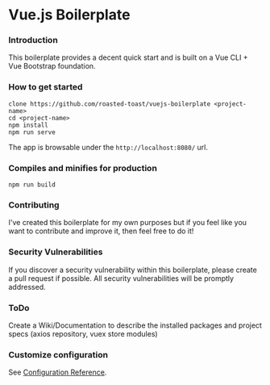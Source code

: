 # Vue.js Boilerplate

### Introduction

This boilerplate provides a decent quick start and is built on a Vue CLI + Vue Bootstrap foundation.

### How to get started

```
clone https://github.com/roasted-toast/vuejs-boilerplate <project-name>
cd <project-name>
npm install
npm run serve
```
The app is browsable under the `http://localhost:8080/` url.

### Compiles and minifies for production

```
npm run build
```

### Contributing

I've created this boilerplate for my own purposes but if you feel like you want to contribute and improve it, then feel free to do it!

### Security Vulnerabilities

If you discover a security vulnerability within this boilerplate, please create a pull request if possible. All security vulnerabilities will be promptly addressed.

### ToDo

Create a Wiki/Documentation to describe the installed packages and project specs (axios repository, vuex store modules)

### Customize configuration

See [Configuration Reference](https://cli.vuejs.org/config/).
